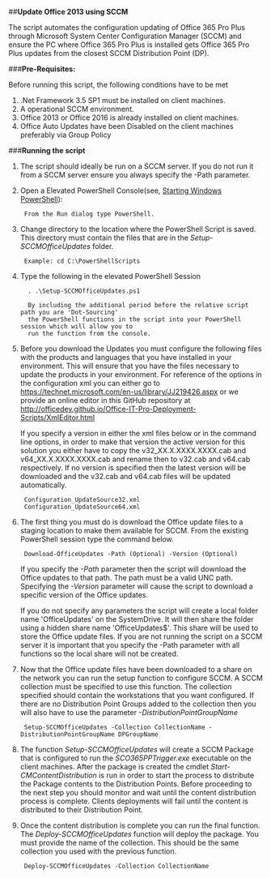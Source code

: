 ##**Update Office 2013 using SCCM**

The script automates the configuration  updating of Office 365 Pro Plus through Microsoft System Center Configuration Manager (SCCM) and ensure the PC where Office 365 Pro Plus is installed gets Office 365 Pro Plus updates from the closest SCCM Distribution Point (DP).

###**Pre-Requisites:**

Before running this script, the following conditions have to be met

1. .Net Framework 3.5 SP1 must be installed on client machines.
2. A operational SCCM environment.
3. Office 2013 or Office 2016 is already installed on client machines. 
4. Office Auto Updates have been Disabled on the client machines preferably via Group Policy

###**Running the script**

1. The script should ideally be run on a SCCM server.  If you do not run it from a SCCM server ensure you always specify the -Path parameter.
2. Open a Elevated PowerShell Console(see, [Starting Windows PowerShell](https://technet.microsoft.com/en-us/library/hh857343.aspx)):

		From the Run dialog type PowerShell.

3. Change directory to the location where the PowerShell Script is saved.   This directory must contain the files that are in the *Setup-SCCMOfficeUpdates* folder.

		Example: cd C:\PowerShellScripts

4. Type the following in the elevated PowerShell Session

		 . .\Setup-SCCMOfficeUpdates.ps1
         
         By including the additional period before the relative script path you are 'Dot-Sourcing' 
		 the PowerShell functions in the script into your PowerShell session which will allow you to 
		 run the function from the console.

5. Before you download the Updates you must configure the following files with the products and languages that you have installed in your environment.  This will ensure that you have the files necessary to update the products in your environment.  For reference of the options in the configuration xml you can either go to https://technet.microsoft.com/en-us/library/JJ219426.aspx or we provide an online editor in this GitHub repository at http://officedev.github.io/Office-IT-Pro-Deployment-Scripts/XmlEditor.html

	If you specify a version in either the xml files below or in the command line options, in order to make that version the active version for this solution you either have to copy the v32_XX.X.XXXX.XXXX.cab and v64_XX.X.XXXX.XXXX.cab and rename then to v32.cab and v64.cab respectively. If no version is specified then the latest version will be downloaded and the v32.cab and v64.cab files will be updated automatically.

		Configuration_UpdateSource32.xml
		Configuration_UpdateSource64.xml

6. The first thing you must do is download the Office update files to a staging location to make them available for SCCM. From the existing PowerShell session type the command below.

		Download-OfficeUpdates -Path (Optional) -Version (Optional)
        
	If you specify the *-Path* parameter then the script will download the Office updates to that path. The path must be a valid UNC path. Specifying the *-Version* parameter will cause the script to download a specific version of the Office updates.
    
    If you do not specify any parameters the script will create a local folder name 'OfficeUpdates' on the SystemDrive.  It will then share the folder using a hidden share name 'OfficeUpdates$'. This share will be used to store the Office update files. If you are not running the script on a SCCM server it is important that you specify the -Path parameter with all functions so the local share will not be created.
    
7. Now that the Office update files have been downloaded to a share on the network you can run the setup function to configure SCCM. A SCCM  collection must be specified to use this function. The collection specified should contain the workstations that you want configured.  If there are no Distribution Point Groups added to the collection then you will also have to use the parameter *-DistributionPointGroupName*

		Setup-SCCMOfficeUpdates -Collection CollectionName -DistributionPointGroupName DPGroupName

8. The function *Setup-SCCMOfficeUpdates* will create a SCCM Package that is configured to run the *SCO365PPTrigger.exe* executable on the client machines.  After the package is created the cmdlet *Start-CMContentDistribution* is run in order to start the process to distribute the Package contents to the Distribution Points. Before proceeding to the next step you should monitor and wait until the content distribution process is complete.  Clients deployments will fail until the content is distributed to their Distribution Point.

9. Once the content distribution is complete you can run the final function.  The *Deploy-SCCMOfficeUpdates* function will deploy the package.  You must provide the name of the collection.  This should be the same collection you used with the previous function.

		Deploy-SCCMOfficeUpdates -Collection CollectionName

